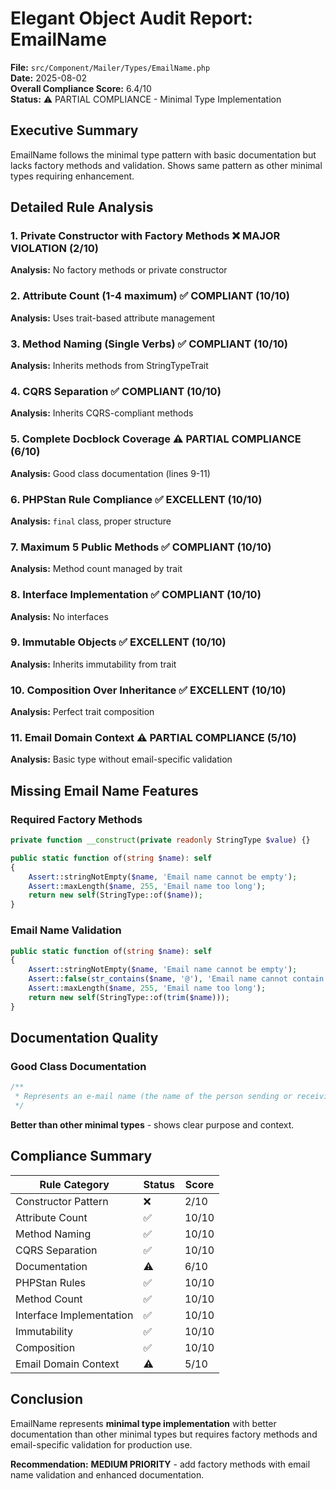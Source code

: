 # Elegant Object Audit Report: EmailName

**File:** `src/Component/Mailer/Types/EmailName.php`  
**Date:** 2025-08-02  
**Overall Compliance Score:** 6.4/10  
**Status:** ⚠️ PARTIAL COMPLIANCE - Minimal Type Implementation

## Executive Summary

EmailName follows the minimal type pattern with basic documentation but lacks factory methods and validation. Shows same pattern as other minimal types requiring enhancement.

## Detailed Rule Analysis

### 1. Private Constructor with Factory Methods ❌ MAJOR VIOLATION (2/10)
**Analysis:** No factory methods or private constructor

### 2. Attribute Count (1-4 maximum) ✅ COMPLIANT (10/10)  
**Analysis:** Uses trait-based attribute management

### 3. Method Naming (Single Verbs) ✅ COMPLIANT (10/10)
**Analysis:** Inherits methods from StringTypeTrait

### 4. CQRS Separation ✅ COMPLIANT (10/10)
**Analysis:** Inherits CQRS-compliant methods

### 5. Complete Docblock Coverage ⚠️ PARTIAL COMPLIANCE (6/10)
**Analysis:** Good class documentation (lines 9-11)

### 6. PHPStan Rule Compliance ✅ EXCELLENT (10/10)
**Analysis:** `final` class, proper structure

### 7. Maximum 5 Public Methods ✅ COMPLIANT (10/10)
**Analysis:** Method count managed by trait

### 8. Interface Implementation ✅ COMPLIANT (10/10)  
**Analysis:** No interfaces

### 9. Immutable Objects ✅ EXCELLENT (10/10)
**Analysis:** Inherits immutability from trait

### 10. Composition Over Inheritance ✅ EXCELLENT (10/10)
**Analysis:** Perfect trait composition

### 11. Email Domain Context ⚠️ PARTIAL COMPLIANCE (5/10)
**Analysis:** Basic type without email-specific validation

## Missing Email Name Features

### Required Factory Methods
```php
private function __construct(private readonly StringType $value) {}

public static function of(string $name): self
{
    Assert::stringNotEmpty($name, 'Email name cannot be empty');
    Assert::maxLength($name, 255, 'Email name too long');
    return new self(StringType::of($name));
}
```

### Email Name Validation
```php
public static function of(string $name): self
{
    Assert::stringNotEmpty($name, 'Email name cannot be empty');
    Assert::false(str_contains($name, '@'), 'Email name cannot contain @ symbol');
    Assert::maxLength($name, 255, 'Email name too long');
    return new self(StringType::of(trim($name)));
}
```

## Documentation Quality

### Good Class Documentation
```php
/**
 * Represents an e-mail name (the name of the person sending or receiving the e-mail).
 */
```

**Better than other minimal types** - shows clear purpose and context.

## Compliance Summary

| Rule Category | Status | Score |
|---------------|--------|-------|
| Constructor Pattern | ❌ | 2/10 |
| Attribute Count | ✅ | 10/10 |
| Method Naming | ✅ | 10/10 |
| CQRS Separation | ✅ | 10/10 |
| Documentation | ⚠️ | 6/10 |
| PHPStan Rules | ✅ | 10/10 |
| Method Count | ✅ | 10/10 |
| Interface Implementation | ✅ | 10/10 |
| Immutability | ✅ | 10/10 |
| Composition | ✅ | 10/10 |
| Email Domain Context | ⚠️ | 5/10 |

## Conclusion

EmailName represents **minimal type implementation** with better documentation than other minimal types but requires factory methods and email-specific validation for production use.

**Recommendation:** **MEDIUM PRIORITY** - add factory methods with email name validation and enhanced documentation.